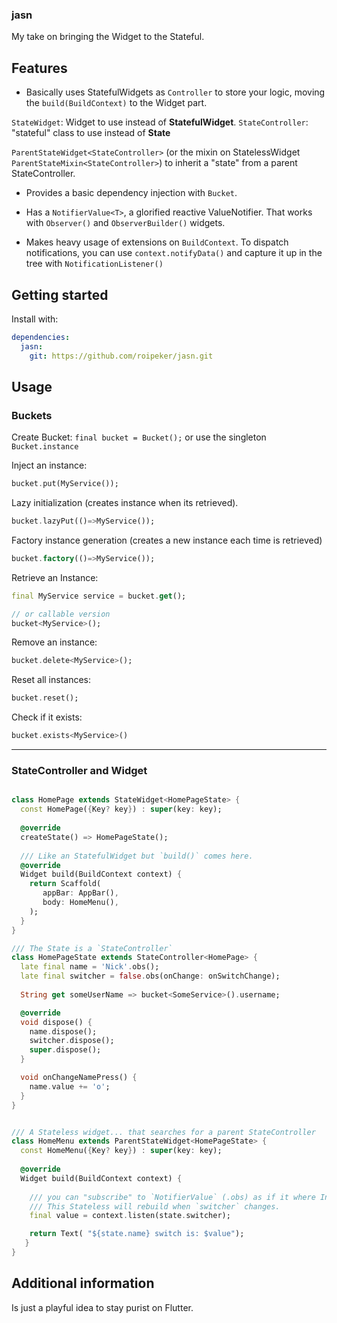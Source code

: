 ### jasn

My take on bringing the Widget to the Stateful.

## Features

- Basically uses StatefulWidgets as `Controller` to store your logic, moving the `build(BuildContext)` to 
the Widget part.

`StateWidget`: Widget to use instead of **StatefulWidget**.
`StateController`: "stateful" class to use instead of **State**

`ParentStateWidget<StateController>` (or the mixin on StatelessWidget `ParentStateMixin<StateController>`)
to inherit a "state" from a parent StateController.

- Provides a basic dependency injection with `Bucket`.

- Has a `NotifierValue<T>`, a glorified reactive ValueNotifier. That works with `Observer()` and `ObserverBuilder()` widgets.

- Makes heavy usage of extensions on `BuildContext`.
To dispatch notifications, you can use `context.notifyData()` and capture it up in the tree with `NotificationListener()`

## Getting started

Install with:

```yaml
dependencies:
  jasn:
    git: https://github.com/roipeker/jasn.git
```


## Usage


### Buckets

Create Bucket:
`final bucket = Bucket();`
or use the singleton `Bucket.instance`


Inject an instance:
```dart
bucket.put(MyService());
```

Lazy initialization (creates instance when its retrieved).
```dart
bucket.lazyPut(()=>MyService());
```

Factory instance generation (creates a new instance each time is retrieved)
```dart
bucket.factory(()=>MyService());
```

Retrieve an Instance:
```dart
final MyService service = bucket.get();

// or callable version 
bucket<MyService>();
``` 

Remove an instance:
```dart
bucket.delete<MyService>();
```

Reset all instances:
```dart
bucket.reset();
```

Check if it exists:
```dart
bucket.exists<MyService>()
```

---

### StateController and Widget

```dart

class HomePage extends StateWidget<HomePageState> {
  const HomePage({Key? key}) : super(key: key);
  
  @override
  createState() => HomePageState();
 
  /// Like an StatefulWidget but `build()` comes here.  
  @override
  Widget build(BuildContext context) {
    return Scaffold(
       appBar: AppBar(),
       body: HomeMenu(),
    );
  }
}

/// The State is a `StateController`
class HomePageState extends StateController<HomePage> {
  late final name = 'Nick'.obs();
  late final switcher = false.obs(onChange: onSwitchChange);
  
  String get someUserName => bucket<SomeService>().username;

  @override
  void dispose() {
    name.dispose();
    switcher.dispose();
    super.dispose();
  }

  void onChangeNamePress() {
    name.value += 'o';
  }
}


/// A Stateless widget... that searches for a parent StateController
class HomeMenu extends ParentStateWidget<HomePageState> {
  const HomeMenu({Key? key}) : super(key: key);
  
  @override
  Widget build(BuildContext context) {
    
    /// you can "subscribe" to `NotifierValue` (.obs) as if it where InheritedWidgets.
    /// This Stateless will rebuild when `switcher` changes.
    final value = context.listen(state.switcher);

    return Text( "${state.name} switch is: $value");
   }
}

```

## Additional information

Is just a playful idea to stay purist on Flutter.